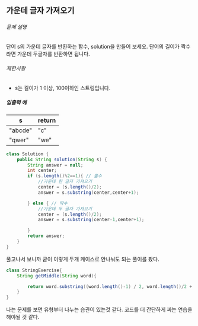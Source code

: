 ## 가운데 글자 가져오기

###### 문제 설명

단어 s의 가운데 글자를 반환하는 함수, solution을 만들어 보세요. 단어의 길이가 짝수라면 가운데 두글자를 반환하면 됩니다.

###### 재한사항

- s는 길이가 1 이상, 100이하인 스트링입니다.

##### 입출력 예

| s       | return |
| ------- | ------ |
| "abcde" | "c"    |
| "qwer"  | "we"   |



```java
class Solution {
    public String solution(String s) {
        String answer = null;
        int center;
        if (s.length()%2==1){ // 홀수
            //가운데 한 글자 가져오기
            center = (s.length()/2);
            answer = s.substring(center,center+1);

        } else { // 짝수
            //가운데 두 글자 가져오기
            center = (s.length()/2);
            answer = s.substring(center-1,center+1);

        }
        return answer;
    }
}
```

풀고나서 보니까 굳이 이렇게 두개 케이스로 안나눠도 되는 풀이를 봤다.

```java
class StringExercise{
    String getMiddle(String word){

        return word.substring((word.length()-1) / 2, word.length()/2 + 1);    
    }
}
```

나는 문제를 보면 유형부터 나누는 습관이 있는것 같다. 코드를 더 간단하게 짜는 연습을 해야될 것 같다.

